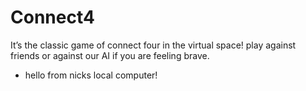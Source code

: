 # Connect4
It’s the classic game of connect four in the virtual space! play against friends or against our AI if you are feeling brave.

- hello from nicks local computer! 
